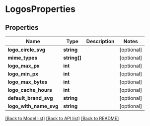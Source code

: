 # LogosProperties

## Properties
Name | Type | Description | Notes
------------ | ------------- | ------------- | -------------
**logo_circle_svg** | **string** |  | [optional] 
**mime_types** | **string[]** |  | [optional] 
**logo_max_px** | **int** |  | [optional] 
**logo_min_px** | **int** |  | [optional] 
**logo_max_bytes** | **int** |  | [optional] 
**logo_cache_hours** | **int** |  | [optional] 
**default_brand_svg** | **string** |  | [optional] 
**logo_with_name_svg** | **string** |  | [optional] 

[[Back to Model list]](../../README.md#documentation-for-models) [[Back to API list]](../../README.md#documentation-for-api-endpoints) [[Back to README]](../../README.md)

